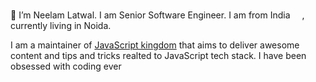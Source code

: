 
 👋  I’m Neelam Latwal. I am Senior Software Engineer. I am from India <img src="assets/india.png" width = "15px">, currently living in Noida.

I am a maintainer of [JavaScript kingdom](https://javascriptkingdom.github.io) that aims to deliver awesome content and tips and tricks realted to JavaScript tech stack. I have been obsessed with coding ever
